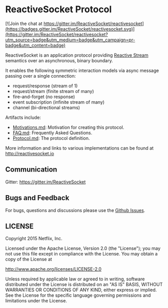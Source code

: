 # ReactiveSocket Protocol

[![Join the chat at https://gitter.im/ReactiveSocket/reactivesocket](https://badges.gitter.im/ReactiveSocket/reactivesocket.svg)](https://gitter.im/ReactiveSocket/reactivesocket?utm_source=badge&utm_medium=badge&utm_campaign=pr-badge&utm_content=badge)

ReactiveSocket is an application protocol providing [Reactive Stream](http://www.reactive-streams.org) semantics over an asynchronous, binary boundary.

It enables the following symmetric interaction models via async message passing over a single connection:

- request/response (stream of 1)
- request/stream (finite stream of many)
- fire-and-forget (no response)
- event subscription (infinite stream of many)
- channel (bi-directional streams)

Artifacts include:

- [Motivations.md](https://github.com/ReactiveSocket/reactivesocket/blob/master/Motivations.md): Motivation for creating this protocol.
- [FAQ.md](https://github.com/ReactiveSocket/reactivesocket/blob/master/FAQ.md): Frequently Asked Questions.
- [Protocol.md](https://github.com/ReactiveSocket/reactivesocket/blob/master/Protocol.md): The protocol definition.

More information and links to various implementations can be found at http://reactivesocket.io

## Communication

Gitter: https://gitter.im/ReactiveSocket

## Bugs and Feedback

For bugs, questions and discussions please use the [Github Issues](https://github.com/ReactiveSocket/reactivesocket/issues).

## LICENSE

Copyright 2015 Netflix, Inc.

Licensed under the Apache License, Version 2.0 (the "License");
you may not use this file except in compliance with the License.
You may obtain a copy of the License at

<http://www.apache.org/licenses/LICENSE-2.0>

Unless required by applicable law or agreed to in writing, software
distributed under the License is distributed on an "AS IS" BASIS,
WITHOUT WARRANTIES OR CONDITIONS OF ANY KIND, either express or implied.
See the License for the specific language governing permissions and
limitations under the License.
